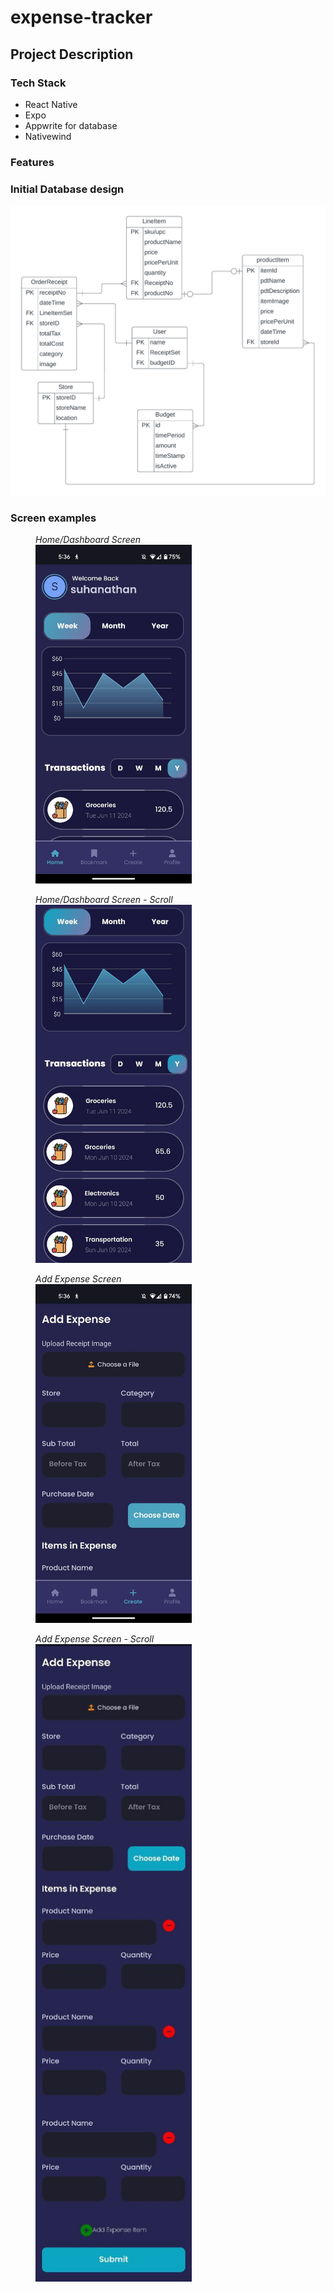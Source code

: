 # expense-tracker

## Project Description


### Tech Stack
- React Native
- Expo
- Appwrite for database
- Nativewind

### Features


### Initial Database design

<img width="550" alt="database design lucidchart" src="https://github.com/suha-nathan/expense-tracker/blob/main/design-info/database-design-v1.png">


### Screen examples

<figure>
  <figcaption><em>Home/Dashboard Screen</em></figcaption>
  <img width="250" alt="home screen" src="https://github.com/suha-nathan/expense-tracker/blob/main/design-info/current-app-ui/home-1.jpeg" >
</figure>


<figure>
  <figcaption><em>Home/Dashboard Screen - Scroll</em></figcaption>
  <img width="250" alt="home screen" src="https://github.com/suha-nathan/expense-tracker/blob/main/design-info/current-app-ui/home-scroll.jpeg" >
</figure>


<figure>
  <figcaption><em>Add Expense Screen</em></figcaption>
  <img width="250" alt="create expense" src="https://github.com/suha-nathan/expense-tracker/blob/main/design-info/current-app-ui/add-expense-1.jpeg" >
</figure>


<figure>
  <figcaption><em>Add Expense Screen - Scroll</em></figcaption>
  <img width="250" alt="create expense" src="https://github.com/suha-nathan/expense-tracker/blob/main/design-info/current-app-ui/add-expense-scroll.jpeg" >
</figure>
